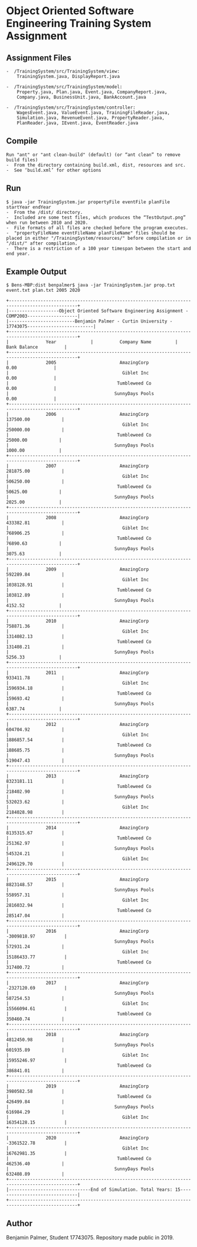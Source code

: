 Object Oriented Software Engineering Training System Assignment
================================

Assignment Files
----------------
	-  /TrainingSystem/src/TrainingSystem/view:
		TrainingSystem.java, DisplayReport.java

	-  /TrainingSystem/src/TrainingSystem/model:
		Property.java, Plan.java, Event.java, CompanyReport.java,
		Company.java, BusinessUnit.java, BankAccount.java

	-  /TrainingSystem/src/TrainingSystem/controller:
		WagesEvent.java, ValueEvent.java, TrainingFileReader.java, 
		Simulation.java, RevenueEvent.java, PropertyReader.java, 
		PlanReader.java, IEvent.java, EventReader.java

Compile
-------
	Run "ant" or "ant clean-build" (default) (or “ant clean” to remove build files)
	-  From the directory containing build.xml, dist, resources and src.
	-  See ‘build.xml’ for other options

Run
---
	$ java -jar TrainingSystem.jar propertyFile eventFile planFile startYear endYear
	-  From the /dist/ directory.
	-  Included are some test files, which produces the “TestOutput.png” when run between 2010 and 2020.
	-  File formats of all files are checked before the program executes.
	-  "propertyFileName eventFileName planFileName" files should be placed in either "/TrainingSystem/resources/" before compilation or in "/dist/" after compilation.
	-  There is a restriction of a 100 year timespan between the start and end year.


Example Output
---------------

	$ Bens-MBP:dist benpalmer$ java -jar TrainingSystem.jar prop.txt event.txt plan.txt 2005 2020

    +------------------------------------------------------------------------------------------------+
    |-------------------Object Oriented Software Engineering Assignment - COMP2003-------------------|
    |-------------------------Benjamin Palmer - Curtin University - 17743075-------------------------|
    +------------------------------------------------------------------------------------------------+
    |              Year             |          Company Name         |          Bank Balance          |
    +------------------------------------------------------------------------------------------------+
    |              2005                        AmazingCorp                         0.00              |
    |                                           Giblet Inc                         0.00              |
    |                                         Tumbleweed Co                        0.00              |
    |                                        SunnyDays Pools                       0.00              |
    +------------------------------------------------------------------------------------------------+
    |              2006                        AmazingCorp                      137500.00            |
    |                                           Giblet Inc                      250000.00            |
    |                                         Tumbleweed Co                      25000.00            |
    |                                        SunnyDays Pools                     1000.00             |
    +------------------------------------------------------------------------------------------------+
    |              2007                        AmazingCorp                      281875.00            |
    |                                           Giblet Inc                      506250.00            |
    |                                         Tumbleweed Co                      50625.00            |
    |                                        SunnyDays Pools                     2025.00             |
    +------------------------------------------------------------------------------------------------+
    |              2008                        AmazingCorp                      433382.81            |
    |                                           Giblet Inc                      768906.25            |
    |                                         Tumbleweed Co                      76890.63            |
    |                                        SunnyDays Pools                     3075.63             |
    +------------------------------------------------------------------------------------------------+
    |              2009                        AmazingCorp                      592289.84            |
    |                                           Giblet Inc                      1038128.91           |
    |                                         Tumbleweed Co                     103812.89            |
    |                                        SunnyDays Pools                     4152.52             |
    +------------------------------------------------------------------------------------------------+
    |              2010                        AmazingCorp                      758871.36            |
    |                                           Giblet Inc                      1314082.13           |
    |                                         Tumbleweed Co                     131408.21            |
    |                                        SunnyDays Pools                     5256.33             |
    +------------------------------------------------------------------------------------------------+
    |              2011                        AmazingCorp                      933411.78            |
    |                                           Giblet Inc                      1596934.18           |
    |                                         Tumbleweed Co                     159693.42            |
    |                                        SunnyDays Pools                     6387.74             |
    +------------------------------------------------------------------------------------------------+
    |              2012                        AmazingCorp                      604704.92            |
    |                                           Giblet Inc                      1886857.54           |
    |                                         Tumbleweed Co                     188685.75            |
    |                                        SunnyDays Pools                    519047.43            |
    +------------------------------------------------------------------------------------------------+
    |              2013                        AmazingCorp                      8323181.11           |
    |                                         Tumbleweed Co                     218402.90            |
    |                                        SunnyDays Pools                    532023.62            |
    |                                           Giblet Inc                      2184028.98           |
    +------------------------------------------------------------------------------------------------+
    |              2014                        AmazingCorp                      8135315.67           |
    |                                         Tumbleweed Co                     251362.97            |
    |                                        SunnyDays Pools                    545324.21            |
    |                                           Giblet Inc                      2496129.70           |
    +------------------------------------------------------------------------------------------------+
    |              2015                        AmazingCorp                      8823148.57           |
    |                                        SunnyDays Pools                    558957.31            |
    |                                           Giblet Inc                      2816032.94           |
    |                                         Tumbleweed Co                     285147.04            |
    +------------------------------------------------------------------------------------------------+
    |              2016                        AmazingCorp                     -3009818.97           |
    |                                        SunnyDays Pools                    572931.24            |
    |                                           Giblet Inc                     15186433.77           |
    |                                         Tumbleweed Co                     317400.72            |
    +------------------------------------------------------------------------------------------------+
    |              2017                        AmazingCorp                     -2327120.69           |
    |                                        SunnyDays Pools                    587254.53            |
    |                                           Giblet Inc                     15566094.61           |
    |                                         Tumbleweed Co                     350460.74            |
    +------------------------------------------------------------------------------------------------+
    |              2018                        AmazingCorp                      4812450.98           |
    |                                        SunnyDays Pools                    601935.89            |
    |                                           Giblet Inc                     15955246.97           |
    |                                         Tumbleweed Co                     386841.01            |
    +------------------------------------------------------------------------------------------------+
    |              2019                        AmazingCorp                      3980582.58           |
    |                                         Tumbleweed Co                     426499.84            |
    |                                        SunnyDays Pools                    616984.29            |
    |                                           Giblet Inc                     16354128.15           |
    +------------------------------------------------------------------------------------------------+
    |              2020                        AmazingCorp                     -3361522.78           |
    |                                           Giblet Inc                     16762981.35           |
    |                                         Tumbleweed Co                     462536.40            |
    |                                        SunnyDays Pools                    632408.89            |
    +------------------------------------------------------------------------------------------------+
    |-------------------------------End of Simulation. Total Years: 15-------------------------------|
    +------------------------------------------------------------------------------------------------+

Author
------
Benjamin Palmer, Student 17743075.
Repository made public in 2019.